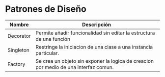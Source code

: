 # Patrones de Diseño


| Nombre| Descripción |
| --- | --- |
| Decorator | Permite añadir funcionalidad sin editar la estructura de una función |
| Singleton | Restringe la iniciacion de una clase a una instancia particular. |
| Factory| Se crea un objeto sin exponer la logica de creacion por medio de una interfaz comun. |
